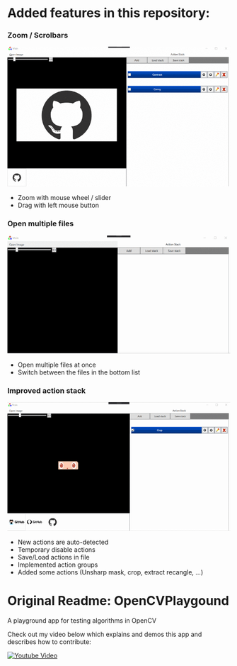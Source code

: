 # Added features in this repository:

### Zoom / Scrolbars

![Zoom](media/Zoom.gif)

- Zoom with mouse wheel / slider
- Drag with left mouse button

### Open multiple files

![Multi-File](media/MultiFile.gif)

- Open multiple files at once
- Switch between the files in the bottom list

### Improved action stack

![ActionStack](media/ActionStack.gif)

- New actions are auto-detected
- Temporary disable actions
- Save/Load actions in file
- Implemented action groups
- Added some actions (Unsharp mask, crop, extract recangle, ...)

# Original Readme: OpenCVPlaygound
A playground app for testing algorithms in OpenCV

Check out my video below which explains and demos this app and describes how to contribute:

[![Youtube Video](http://img.youtube.com/vi/UVKpY82kxJI/0.jpg)](http://www.youtube.com/watch?v=UVKpY82kxJI)
